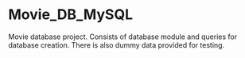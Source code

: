 # Movie_DB_MySQL

Movie database project. Consists of database module and queries for database creation.
There is also dummy data provided for testing.
